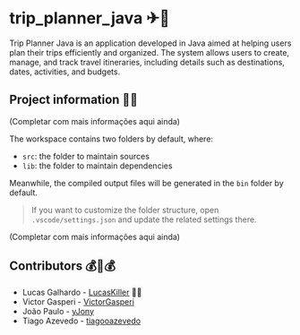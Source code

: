 # trip_planner_java ✈🧳

Trip Planner Java is an application developed in Java aimed at helping users plan their trips efficiently and organized. The system allows users to create, manage, and track travel itineraries, including details such as destinations, dates, activities, and budgets.

## Project information 👨‍💻

(Completar com mais informações aqui ainda)

The workspace contains two folders by default, where:

- `src`: the folder to maintain sources
- `lib`: the folder to maintain dependencies

Meanwhile, the compiled output files will be generated in the `bin` folder by default.

> If you want to customize the folder structure, open `.vscode/settings.json` and update the related settings there.

(Completar com mais informações aqui ainda)

## Contributors 💰🤝💰

- Lucas Galhardo - [LucasKiller](https://github.com/LucasKiller) 🧑🔪
- Victor Gasperi - [VictorGasperi](https://github.com/VictorGasperi)
- João Paulo - [yJony](https://github.com/yJony)
- Tiago Azevedo - [tiagooazevedo](https://github.com/tiagooazevedo)
